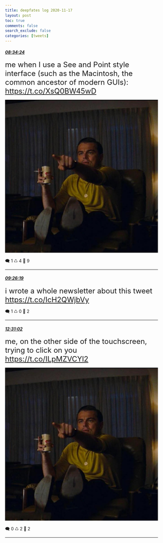 ```yaml
---
title: deepfates log 2020-11-17
layout: post
toc: true
comments: false
search_exclude: false
categories: [tweets]
---
```



#### <a href = "https://twitter.com/deepfates/status/1328723166659825664">*08:34:24*</a>

<font size="5">me when I use a See and Point style interface (such as the Macintosh, the common ancestor of modern GUIs):  https://t.co/XsQ0BW45wD</font>

![image from twitter](/images/EnCSetEW8AIZyfG.jpg)


🗨️ 1 ♺ 4 🤍  9   

---
    
#### <a href = "https://twitter.com/deepfates/status/1328736233623842818">*09:26:19*</a>

<font size="5">i wrote a whole newsletter about this tweet  https://t.co/IcH2QWjbVy</font>



🗨️ 1 ♺ 0 🤍  2   

---
    
#### <a href = "https://twitter.com/deepfates/status/1328782717194964992">*12:31:02*</a>

<font size="5">me, on the other side of the touchscreen, trying to click on you  https://t.co/ILpMZVCYl2</font>

![image from twitter](/images/EnDI1umVoAAuFkW.jpg)


🗨️ 0 ♺ 2 🤍  2   

---
    
            

